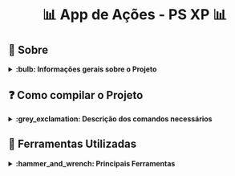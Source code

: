# <p align="center"> :bar_chart: App de Ações - PS XP :bar_chart: </p>

## :bookmark_tabs: Sobre
<details>
  <summary markdown="span"><strong>:bulb: Informações gerais sobre o Projeto</strong></summary><br />

Projeto voltado para o desafio prático do processo seletivo da XP desenvolvido por [Yasmim Matos](https://www.linkedin.com/in/yasmimmatos/) com o foco em desenvolver uma aplicação FrontEnd/Mobile para compra e venda de ações.

[Click here]() para visualizar a versão final do projeto no seu navegador.

</details>

## :question: Como compilar o Projeto
<details>
  <summary markdown="span"><strong>:grey_exclamation: Descrição dos comandos necessários</strong></summary><br />

[Click here]() para visualizar a versão final do projeto no seu navegador.

</details>

## :toolbox: Ferramentas Utilizadas
<details>
  <summary markdown="span"><strong>:hammer_and_wrench: Principais Ferramentas</strong></summary><br />
 
* React
* JavaScript
* CSS
* HTML
* Context API
* Hooks

</details>

